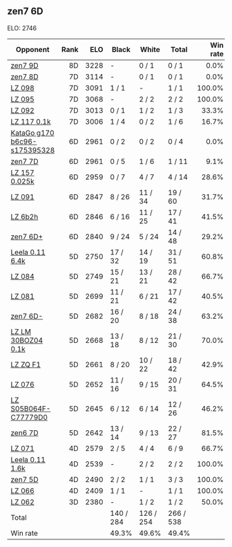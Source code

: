 ## zen7 6D ##

ELO: 2746

Opponent | Rank | ELO | Black | White | Total | Win rate
---------|-----:|----:|-------|-------|-------|-------:
[zen7 9D](zen7%209D.md) | 8D | 3228 | - | 0 / 1 | 0 / 1 | 0.0%
[zen7 8D](zen7%208D.md) | 7D | 3114 | - | 0 / 1 | 0 / 1 | 0.0%
[LZ 098](LZ%20098.md) | 7D | 3091 | 1 / 1 | - | 1 / 1 | 100.0%
[LZ 095](LZ%20095.md) | 7D | 3068 | - | 2 / 2 | 2 / 2 | 100.0%
[LZ 092](LZ%20092.md) | 7D | 3013 | 0 / 1 | 1 / 2 | 1 / 3 | 33.3%
[LZ 117 0.1k](LZ%20117%200.1k.md) | 7D | 3006 | 1 / 4 | 0 / 2 | 1 / 6 | 16.7%
[KataGo g170 b6c96-s175395328](KataGo%20g170%20b6c96-s175395328.md) | 6D | 2961 | 0 / 2 | 0 / 2 | 0 / 4 | 0.0%
[zen7 7D](zen7%207D.md) | 6D | 2961 | 0 / 5 | 1 / 6 | 1 / 11 | 9.1%
[LZ 157 0.025k](LZ%20157%200.025k.md) | 6D | 2959 | 0 / 7 | 4 / 7 | 4 / 14 | 28.6%
[LZ 091](LZ%20091.md) | 6D | 2847 | 8 / 26 | 11 / 34 | 19 / 60 | 31.7%
[LZ 6b2h](LZ%206b2h.md) | 6D | 2846 | 6 / 16 | 11 / 25 | 17 / 41 | 41.5%
[zen7 6D+](zen7%206D+.md) | 6D | 2840 | 9 / 24 | 5 / 24 | 14 / 48 | 29.2%
[Leela 0.11 6.4k](Leela%200.11%206.4k.md) | 5D | 2750 | 17 / 32 | 14 / 19 | 31 / 51 | 60.8%
[LZ 084](LZ%20084.md) | 5D | 2749 | 15 / 21 | 13 / 21 | 28 / 42 | 66.7%
[LZ 081](LZ%20081.md) | 5D | 2699 | 11 / 21 | 6 / 21 | 17 / 42 | 40.5%
[zen7 6D-](zen7%206D-.md) | 5D | 2682 | 16 / 20 | 8 / 18 | 24 / 38 | 63.2%
[LZ LM 30BOZ04 0.1k](LZ%20LM%2030BOZ04%200.1k.md) | 5D | 2668 | 13 / 18 | 8 / 12 | 21 / 30 | 70.0%
[LZ ZQ F1](LZ%20ZQ%20F1.md) | 5D | 2661 | 8 / 20 | 10 / 22 | 18 / 42 | 42.9%
[LZ 076](LZ%20076.md) | 5D | 2652 | 11 / 16 | 9 / 15 | 20 / 31 | 64.5%
[LZ S05B064F-C77779D0](LZ%20S05B064F-C77779D0.md) | 5D | 2645 | 6 / 12 | 6 / 14 | 12 / 26 | 46.2%
[zen6 7D](zen6%207D.md) | 5D | 2642 | 13 / 14 | 9 / 13 | 22 / 27 | 81.5%
[LZ 071](LZ%20071.md) | 4D | 2579 | 2 / 5 | 4 / 4 | 6 / 9 | 66.7%
[Leela 0.11 1.6k](Leela%200.11%201.6k.md) | 4D | 2539 | - | 2 / 2 | 2 / 2 | 100.0%
[zen7 5D](zen7%205D.md) | 4D | 2490 | 2 / 2 | 1 / 1 | 3 / 3 | 100.0%
[LZ 066](LZ%20066.md) | 4D | 2409 | 1 / 1 | - | 1 / 1 | 100.0%
[LZ 062](LZ%20062.md) | 3D | 2380 | - | 1 / 2 | 1 / 2 | 50.0%
Total | | | 140 / 284 | 126 / 254 | 266 / 538 | 
Win rate| | | 49.3% | 49.6% | 49.4% | 

